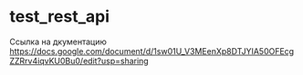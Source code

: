 # test_rest_api
Ссылка на дкументацию https://docs.google.com/document/d/1sw01U_V3MEenXp8DTJYIA50OFEcgZZRrv4iqvKU0Bu0/edit?usp=sharing
